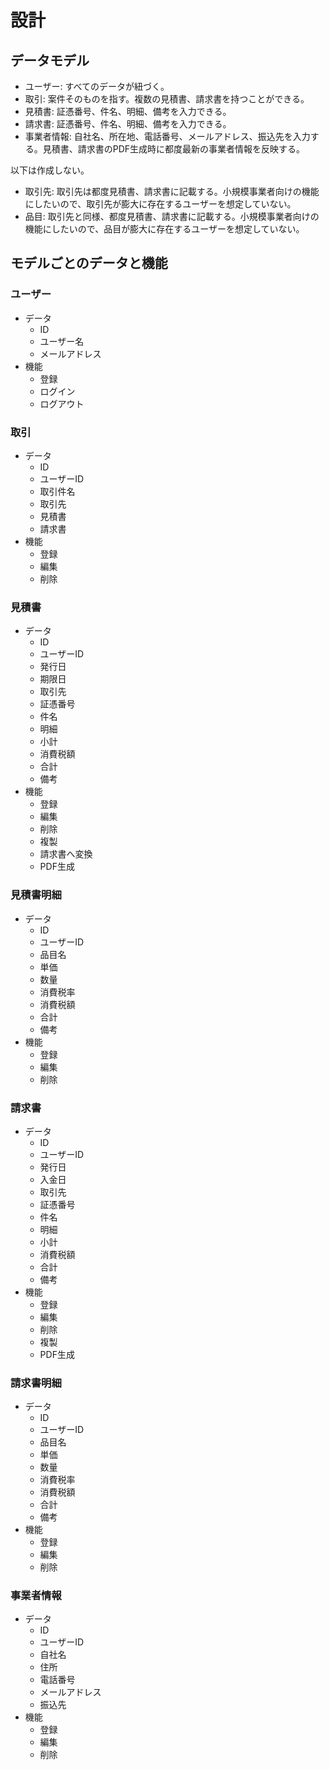 # 設計

## データモデル

- ユーザー: すべてのデータが紐づく。
- 取引: 案件そのものを指す。複数の見積書、請求書を持つことができる。
- 見積書: 証憑番号、件名、明細、備考を入力できる。
- 請求書: 証憑番号、件名、明細、備考を入力できる。
- 事業者情報: 自社名、所在地、電話番号、メールアドレス、振込先を入力する。見積書、請求書のPDF生成時に都度最新の事業者情報を反映する。

以下は作成しない。

- 取引先: 取引先は都度見積書、請求書に記載する。小規模事業者向けの機能にしたいので、取引先が膨大に存在するユーザーを想定していない。
- 品目: 取引先と同様、都度見積書、請求書に記載する。小規模事業者向けの機能にしたいので、品目が膨大に存在するユーザーを想定していない。

## モデルごとのデータと機能

### ユーザー

- データ
  - ID
  - ユーザー名
  - メールアドレス
- 機能
  - 登録
  - ログイン
  - ログアウト

### 取引

- データ
  - ID
  - ユーザーID
  - 取引件名
  - 取引先
  - 見積書
  - 請求書
- 機能
  - 登録
  - 編集
  - 削除

### 見積書

- データ
  - ID
  - ユーザーID
  - 発行日
  - 期限日
  - 取引先
  - 証憑番号
  - 件名
  - 明細
  - 小計
  - 消費税額
  - 合計
  - 備考
- 機能
  - 登録
  - 編集
  - 削除
  - 複製
  - 請求書へ変換
  - PDF生成

### 見積書明細

- データ
  - ID
  - ユーザーID
  - 品目名
  - 単価
  - 数量
  - 消費税率
  - 消費税額
  - 合計
  - 備考
- 機能
  - 登録
  - 編集
  - 削除

### 請求書

- データ
  - ID
  - ユーザーID
  - 発行日
  - 入金日
  - 取引先
  - 証憑番号
  - 件名
  - 明細
  - 小計
  - 消費税額
  - 合計
  - 備考
- 機能
  - 登録
  - 編集
  - 削除
  - 複製
  - PDF生成

### 請求書明細

- データ
  - ID
  - ユーザーID
  - 品目名
  - 単価
  - 数量
  - 消費税率
  - 消費税額
  - 合計
  - 備考
- 機能
  - 登録
  - 編集
  - 削除

### 事業者情報

- データ
  - ID
  - ユーザーID
  - 自社名
  - 住所
  - 電話番号
  - メールアドレス
  - 振込先
- 機能
  - 登録
  - 編集
  - 削除
